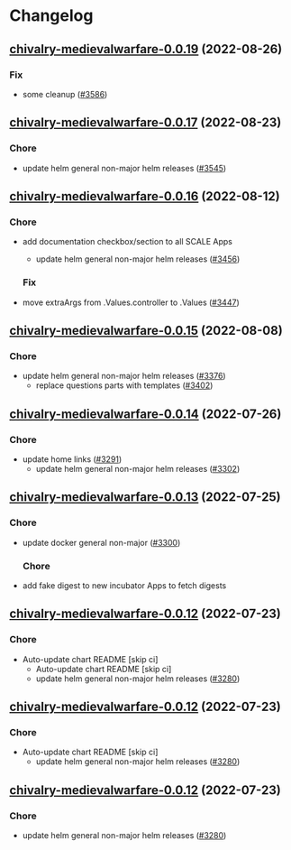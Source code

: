 # Changelog



## [chivalry-medievalwarfare-0.0.19](https://github.com/truecharts/charts/compare/chivalry-medievalwarfare-0.0.17...chivalry-medievalwarfare-0.0.19) (2022-08-26)

### Fix

- some cleanup ([#3586](https://github.com/truecharts/charts/issues/3586))




## [chivalry-medievalwarfare-0.0.17](https://github.com/truecharts/charts/compare/chivalry-medievalwarfare-0.0.16...chivalry-medievalwarfare-0.0.17) (2022-08-23)

### Chore

- update helm general non-major helm releases ([#3545](https://github.com/truecharts/charts/issues/3545))




## [chivalry-medievalwarfare-0.0.16](https://github.com/truecharts/charts/compare/chivalry-medievalwarfare-0.0.15...chivalry-medievalwarfare-0.0.16) (2022-08-12)

### Chore

- add documentation checkbox/section to all SCALE Apps
  - update helm general non-major helm releases ([#3456](https://github.com/truecharts/charts/issues/3456))

  ### Fix

- move extraArgs from .Values.controller to .Values ([#3447](https://github.com/truecharts/charts/issues/3447))




## [chivalry-medievalwarfare-0.0.15](https://github.com/truecharts/charts/compare/chivalry-medievalwarfare-0.0.14...chivalry-medievalwarfare-0.0.15) (2022-08-08)

### Chore

- update helm general non-major helm releases ([#3376](https://github.com/truecharts/charts/issues/3376))
  - replace questions parts with templates ([#3402](https://github.com/truecharts/charts/issues/3402))




## [chivalry-medievalwarfare-0.0.14](https://github.com/truecharts/apps/compare/chivalry-medievalwarfare-0.0.13...chivalry-medievalwarfare-0.0.14) (2022-07-26)

### Chore

- update home links ([#3291](https://github.com/truecharts/apps/issues/3291))
  - update helm general non-major helm releases ([#3302](https://github.com/truecharts/apps/issues/3302))




## [chivalry-medievalwarfare-0.0.13](https://github.com/truecharts/apps/compare/chivalry-medievalwarfare-0.0.12...chivalry-medievalwarfare-0.0.13) (2022-07-25)

### Chore

- update docker general non-major ([#3300](https://github.com/truecharts/apps/issues/3300))

  ### Chore

- add fake digest to new incubator Apps to fetch digests




## [chivalry-medievalwarfare-0.0.12](https://github.com/truecharts/apps/compare/chivalry-medievalwarfare-0.0.11...chivalry-medievalwarfare-0.0.12) (2022-07-23)

### Chore

- Auto-update chart README [skip ci]
  - Auto-update chart README [skip ci]
  - update helm general non-major helm releases ([#3280](https://github.com/truecharts/apps/issues/3280))




## [chivalry-medievalwarfare-0.0.12](https://github.com/truecharts/apps/compare/chivalry-medievalwarfare-0.0.11...chivalry-medievalwarfare-0.0.12) (2022-07-23)

### Chore

- Auto-update chart README [skip ci]
  - update helm general non-major helm releases ([#3280](https://github.com/truecharts/apps/issues/3280))




## [chivalry-medievalwarfare-0.0.12](https://github.com/truecharts/apps/compare/chivalry-medievalwarfare-0.0.11...chivalry-medievalwarfare-0.0.12) (2022-07-23)

### Chore

- update helm general non-major helm releases ([#3280](https://github.com/truecharts/apps/issues/3280))




